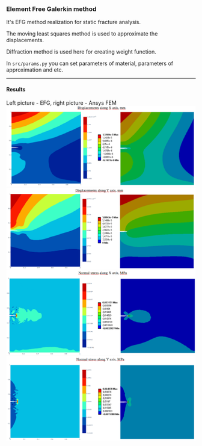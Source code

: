 ### Element Free Galerkin method

It's EFG method realization for static fracture analysis.

The moving least squares method is used to approximate the displacements.

Diffraction method is used here for creating weight function.

In ```src/params.py``` you can set parameters of material, parameters of approximation and etc.

-----
#### Results
Left picture - EFG, right picture - Ansys FEM
<img src="/images/Ux.png" alt="Ux">
<img src="/images/Uy.png" alt="Uy">
<img src="/images/StressX.png" alt="StressX">
<img src="/images/StressY.png" alt="StressY">